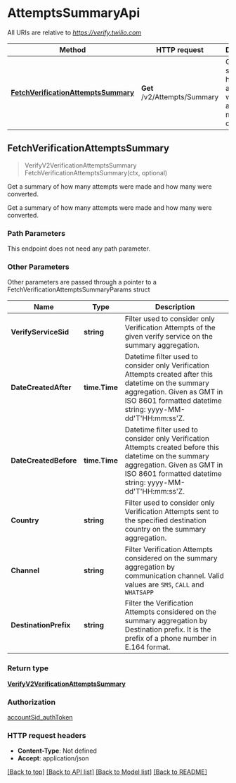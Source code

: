 # AttemptsSummaryApi

All URIs are relative to *https://verify.twilio.com*

Method | HTTP request | Description
------------- | ------------- | -------------
[**FetchVerificationAttemptsSummary**](AttemptsSummaryApi.md#FetchVerificationAttemptsSummary) | **Get** /v2/Attempts/Summary | Get a summary of how many attempts were made and how many were converted.



## FetchVerificationAttemptsSummary

> VerifyV2VerificationAttemptsSummary FetchVerificationAttemptsSummary(ctx, optional)

Get a summary of how many attempts were made and how many were converted.

Get a summary of how many attempts were made and how many were converted.

### Path Parameters

This endpoint does not need any path parameter.

### Other Parameters

Other parameters are passed through a pointer to a FetchVerificationAttemptsSummaryParams struct


Name | Type | Description
------------- | ------------- | -------------
**VerifyServiceSid** | **string** | Filter used to consider only Verification Attempts of the given verify service on the summary aggregation.
**DateCreatedAfter** | **time.Time** | Datetime filter used to consider only Verification Attempts created after this datetime on the summary aggregation. Given as GMT in ISO 8601 formatted datetime string: yyyy-MM-dd'T'HH:mm:ss'Z.
**DateCreatedBefore** | **time.Time** | Datetime filter used to consider only Verification Attempts created before this datetime on the summary aggregation. Given as GMT in ISO 8601 formatted datetime string: yyyy-MM-dd'T'HH:mm:ss'Z.
**Country** | **string** | Filter used to consider only Verification Attempts sent to the specified destination country on the summary aggregation.
**Channel** | **string** | Filter Verification Attempts considered on the summary aggregation by communication channel. Valid values are `SMS`, `CALL` and `WHATSAPP`
**DestinationPrefix** | **string** | Filter the Verification Attempts considered on the summary aggregation by Destination prefix. It is the prefix of a phone number in E.164 format.

### Return type

[**VerifyV2VerificationAttemptsSummary**](VerifyV2VerificationAttemptsSummary.md)

### Authorization

[accountSid_authToken](../README.md#accountSid_authToken)

### HTTP request headers

- **Content-Type**: Not defined
- **Accept**: application/json

[[Back to top]](#) [[Back to API list]](../README.md#documentation-for-api-endpoints)
[[Back to Model list]](../README.md#documentation-for-models)
[[Back to README]](../README.md)

